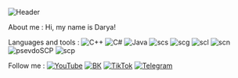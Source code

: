 ![Header](https://github.com/Taramin/Taramin/blob/main/assets/crenjjj.png)

About me : Hi, my name is Darya!

Languages and tools : 
![C++](https://img.shields.io/badge/-C++-FED7C9?style=for-the-badge&logo=C%2b%2b&logoColor=504099)
![C#](https://img.shields.io/badge/-C%23-FEEE96?style=for-the-badge&logo=C%23&logoColor=504099)
![Java](https://img.shields.io/badge/-Java-FED7C9?style=for-the-badge&logo=java&logoColor=504099)
![scs](https://img.shields.io/badge/-scs-FEEE96?style=for-the-badge&logo=scs&logoColor=504099)
![scg](https://img.shields.io/badge/-scg-FED7C9?style=for-the-badge&logo=scg&logoColor=504099)
![scl](https://img.shields.io/badge/-scl-FEEE96?style=for-the-badge&logo=scl&logoColor=504099)
![scn](https://img.shields.io/badge/-scn-FED7C9?style=for-the-badge&logo=scn&logoColor=504099)
![psevdoSCP](https://img.shields.io/badge/-psevdoSCP-FEEE96?style=for-the-badge&logo=psevdoSCP&logoColor=504099)
![scp](https://img.shields.io/badge/-scp-FED7C9?style=for-the-badge&logo=scp&logoColor=504099)

Follow me : 
[![YouTube](https://img.shields.io/badge/-YouTube-99D9EA?style=for-the-badge&logo=YouTube&logoColor=504099)](https://www.youtube.com/channel/UCAOtE1V7Ots4DjM8JLlrYgg)
[![ВК](https://img.shields.io/badge/-ВК-99D9EA?style=for-the-badge&logo=ВК&logoColor=504099)](https://vk.com/tara2001)
[![TikTok](https://img.shields.io/badge/-TikTok-99D9EA?style=for-the-badge&logo=TikTok&logoColor=504099)](https://www.tiktok.com/@dtaramin?lang=ru)
[![Telegram](https://img.shields.io/badge/-Telegram-99D9EA?style=for-the-badge&logo=Telegram&logoColor=504099)](https://web.telegram.org/#/im?p=@dtaramin)

